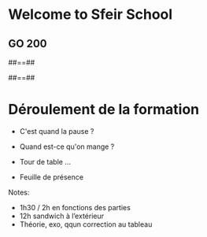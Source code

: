 <!-- .slide: class="first-slide" sfeir-level="2" sfeir-techno="GO" -->

# **Welcome to Sfeir School**

## **GO 200**

##==##

<!-- .slide: class="school-presentation" -->

##==##

# Déroulement de la formation

- C'est quand la pause ?

- Quand est-ce qu'on mange ?

- Tour de table ...

- Feuille de présence

Notes:

- 1h30 / 2h en fonctions des parties
- 12h sandwich à l’extérieur
- Théorie, exo, qqun correction au tableau
